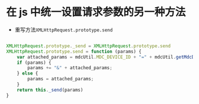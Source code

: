 # 在 js 中统一设置请求参数的另一种方法


- 重写方法`XMLHttpRequest.prototype.send`

```javascript

XMLHttpRequest.prototype._send = XMLHttpRequest.prototype.send
XMLHttpRequest.prototype.send = function (params) {
	var attached_params = mdcUtil.MDC_DEVICE_ID + "=" + mdcUtil.getMdcDeviceId();
	if (params) {
		params += "&" + attached_params;
	} else {
		params = attached_params;
	}
	return this._send(params)
}

```

